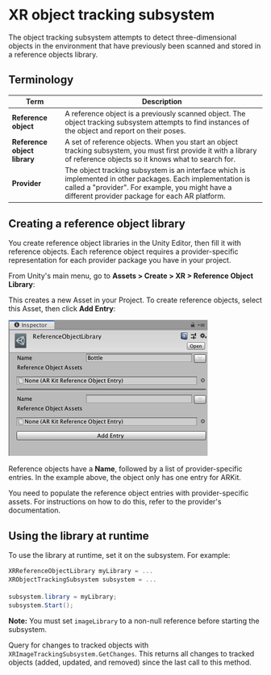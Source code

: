 # XR object tracking subsystem

The object tracking subsystem attempts to detect three-dimensional objects in the environment that have previously been scanned and stored in a reference objects library.

## Terminology

|**Term**|**Description**|
|--------|---------------|
|**Reference object**|A reference object is a previously scanned object. The object tracking subsystem attempts to find instances of the object and report on their poses.|
|**Reference object library**|A set of reference objects. When you start an object tracking subsystem, you must first provide it with a library of reference objects so it knows what to search for.|
|**Provider**|The object tracking subsystem is an interface which is implemented in other packages. Each implementation is called a "provider". For example, you might have a different provider package for each AR platform.|

## Creating a reference object library

You create reference object libraries in the Unity Editor, then fill it with reference objects. Each reference object requires a provider-specific representation for each provider package you have in your project.

From Unity's main menu, go to **Assets &gt; Create &gt; XR &gt; Reference Object Library**:

This creates a new Asset in your Project. To create reference objects, select this Asset, then click **Add Entry**:

![A reference object library](images/reference-object-library-inspector.png "A reference object library")

Reference objects have a **Name**, followed by a list of provider-specific entries. In the example above, the object only has one entry for ARKit.

You need to populate the reference object entries with provider-specific assets. For instructions on how to do this, refer to the provider's documentation.

## Using the library at runtime

To use the library at runtime, set it on the subsystem. For example:

```csharp
XRReferenceObjectLibrary myLibrary = ...
XRObjectTrackingSubsystem subsystem = ...

subsystem.library = myLibrary;
subsystem.Start();
```

**Note:** You must set `imageLibrary` to a non-null reference before starting the subsystem.

Query for changes to tracked objects with `XRImageTrackingSubsystem.GetChanges`. This returns all changes to tracked objects (added, updated, and removed) since the last call to this method.
